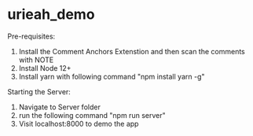 # urieah_demo

Pre-requisites:
1. Install the Comment Anchors Extenstion and then scan the comments with NOTE
2. Install Node 12+
3. Install yarn with following command "npm install yarn -g"



Starting the Server:
1. Navigate to Server folder
2. run the following command "npm run server"
3. Visit localhost:8000 to demo the app

